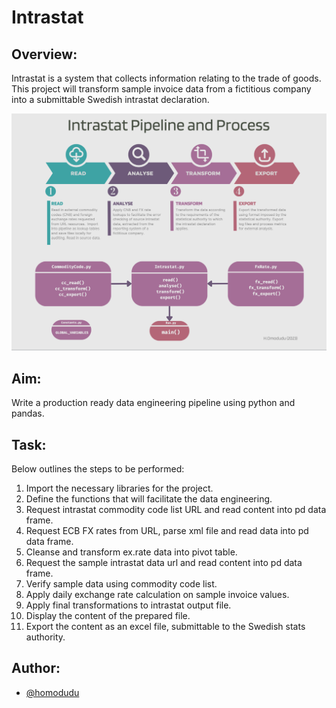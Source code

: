 
# Intrastat

## Overview: 
Intrastat is a system that collects information relating to the trade of goods. This project will transform sample invoice data from a fictitious company into a submittable Swedish intrastat declaration.

![alt text](https://github.com/homodudu/Data-Engineering/blob/main/intrastat/_resources/Process%20Flow.png)

## Aim:
Write a production ready data engineering pipeline using python and pandas.

## Task:
Below outlines the steps to be performed:

 01) Import the necessary libraries for the project.
 02) Define the functions that will facilitate the data engineering.
 03) Request intrastat commodity code list URL and read content into pd data frame.
 04) Request ECB FX rates from URL, parse xml file and read data into pd data frame.
 05) Cleanse and transform ex.rate data into pivot table.
 06) Request the sample intrastat data url and read content into pd data frame.
 07) Verify sample data using commodity code list.
 08) Apply daily exchange rate calculation on sample invoice values.
 09) Apply final transformations to intrastat output file. 
 10) Display the content of the prepared file.
 11) Export the content as an excel file, submittable to the Swedish stats authority.

## Author:
- [@homodudu](https://www.github.com/homodudu)



